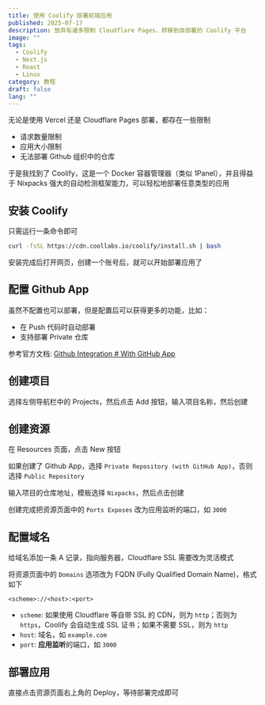 ```yaml
---
title: 使用 Coolify 部署前端应用
published: 2025-07-17
description: 放弃有诸多限制 Cloudflare Pages，转移到自部署的 Coolify 平台
image: ""
tags:
  - Coolify
  - Next.js
  - React
  - Linux
category: 教程
draft: false
lang: ""
---
```


无论是使用 Vercel 还是 Cloudflare Pages 部署，都存在一些限制

- 请求数量限制
- 应用大小限制
- 无法部署 Github 组织中的仓库

于是我找到了 Coolify，这是一个 Docker 容器管理器（类似 1Panel），并且得益于 Nixpacks 强大的自动检测框架能力，可以轻松地部署任意类型的应用

## 安装 Coolify

只需运行一条命令即可

```sh
curl -fsSL https://cdn.coollabs.io/coolify/install.sh | bash
```

安装完成后打开网页，创建一个账号后，就可以开始部署应用了

## 配置 Github App

虽然不配置也可以部署，但是配置后可以获得更多的功能，比如：

- 在 Push 代码时自动部署
- 支持部署 Private 仓库

参考官方文档: [Github Integration # With GitHub App](https://coolify.io/docs/knowledge-base/git/github/integration#with-github-app-recommended)

## 创建项目

选择左侧导航栏中的 Projects，然后点击 Add 按钮，输入项目名称，然后创建

## 创建资源

在 Resources 页面，点击 New 按钮

如果创建了 Github App，选择 `Private Repository (with GitHub App)`，否则选择 `Public Repository`

输入项目的仓库地址，模板选择 `Nixpacks`，然后点击创建

创建完成把资源页面中的 `Ports Exposes` 改为应用监听的端口，如 `3000`

## 配置域名

给域名添加一条 A 记录，指向服务器，Cloudflare SSL 需要改为灵活模式

将资源页面中的 `Domains` 选项改为 FQDN (Fully Qualified Domain Name)，格式如下

```plain
<scheme>://<host>:<port>
```

- `scheme`: 如果使用 Cloudflare 等自带 SSL 的 CDN，则为 `http`；否则为 `https`，Coolify 会自动生成 SSL 证书；如果不需要 SSL，则为 `http`
- `host`: 域名，如 `example.com`
- `port`: **应用监听**的端口，如 `3000`

## 部署应用

直接点击资源页面右上角的 Deploy，等待部署完成即可
